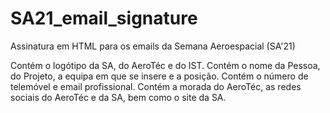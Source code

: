 # SA21_email_signature 
Assinatura em HTML para os emails da Semana Aeroespacial (SA'21)

Contém o logótipo da SA, do AeroTéc e do IST. Contém o nome da Pessoa, do Projeto, a equipa em que se insere e a posição. Contém o número de telemóvel e email profissional. Contém a morada do AeroTéc, as redes sociais do AeroTéc e da SA, bem como o site da SA.

